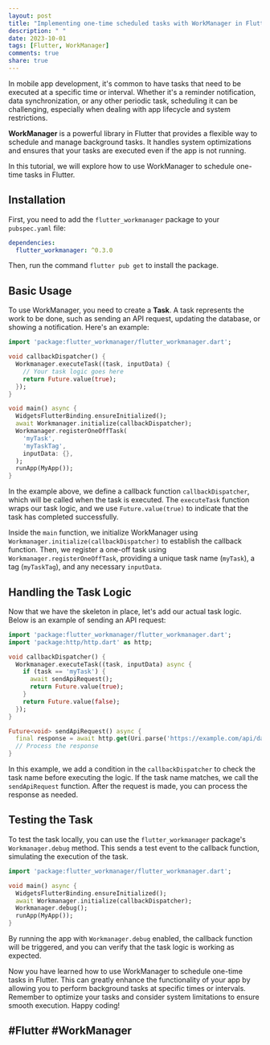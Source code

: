 ```yaml
---
layout: post
title: "Implementing one-time scheduled tasks with WorkManager in Flutter"
description: " "
date: 2023-10-01
tags: [Flutter, WorkManager]
comments: true
share: true
---
```


In mobile app development, it's common to have tasks that need to be executed at a specific time or interval. Whether it's a reminder notification, data synchronization, or any other periodic task, scheduling it can be challenging, especially when dealing with app lifecycle and system restrictions.

**WorkManager** is a powerful library in Flutter that provides a flexible way to schedule and manage background tasks. It handles system optimizations and ensures that your tasks are executed even if the app is not running.

In this tutorial, we will explore how to use WorkManager to schedule one-time tasks in Flutter.

## Installation

First, you need to add the `flutter_workmanager` package to your `pubspec.yaml` file:

```yaml
dependencies:
  flutter_workmanager: ^0.3.0
```

Then, run the command `flutter pub get` to install the package.

## Basic Usage

To use WorkManager, you need to create a **Task**. A task represents the work to be done, such as sending an API request, updating the database, or showing a notification. Here's an example:

```dart
import 'package:flutter_workmanager/flutter_workmanager.dart';

void callbackDispatcher() {
  Workmanager.executeTask((task, inputData) {
    // Your task logic goes here
    return Future.value(true);
  });
}

void main() async {
  WidgetsFlutterBinding.ensureInitialized();
  await Workmanager.initialize(callbackDispatcher);
  Workmanager.registerOneOffTask(
    'myTask',
    'myTaskTag',
    inputData: {},
  );
  runApp(MyApp());
}
```

In the example above, we define a callback function `callbackDispatcher`, which will be called when the task is executed. The `executeTask` function wraps our task logic, and we use `Future.value(true)` to indicate that the task has completed successfully.

Inside the `main` function, we initialize WorkManager using `Workmanager.initialize(callbackDispatcher)` to establish the callback function. Then, we register a one-off task using `Workmanager.registerOneOffTask`, providing a unique task name (`myTask`), a tag (`myTaskTag`), and any necessary `inputData`.

## Handling the Task Logic

Now that we have the skeleton in place, let's add our actual task logic. Below is an example of sending an API request:

```dart
import 'package:flutter_workmanager/flutter_workmanager.dart';
import 'package:http/http.dart' as http;

void callbackDispatcher() {
  Workmanager.executeTask((task, inputData) async {
    if (task == 'myTask') {
      await sendApiRequest();
      return Future.value(true);
    }
    return Future.value(false);
  });
}

Future<void> sendApiRequest() async {
  final response = await http.get(Uri.parse('https://example.com/api/data'));
  // Process the response
}
```

In this example, we add a condition in the `callbackDispatcher` to check the task name before executing the logic. If the task name matches, we call the `sendApiRequest` function. After the request is made, you can process the response as needed.

## Testing the Task

To test the task locally, you can use the `flutter_workmanager` package's `Workmanager.debug` method. This sends a test event to the callback function, simulating the execution of the task.

```dart
import 'package:flutter_workmanager/flutter_workmanager.dart';

void main() async {
  WidgetsFlutterBinding.ensureInitialized();
  await Workmanager.initialize(callbackDispatcher);
  Workmanager.debug();
  runApp(MyApp());
}
```

By running the app with `Workmanager.debug` enabled, the callback function will be triggered, and you can verify that the task logic is working as expected.

Now you have learned how to use WorkManager to schedule one-time tasks in Flutter. This can greatly enhance the functionality of your app by allowing you to perform background tasks at specific times or intervals. Remember to optimize your tasks and consider system limitations to ensure smooth execution. Happy coding!

## #Flutter #WorkManager